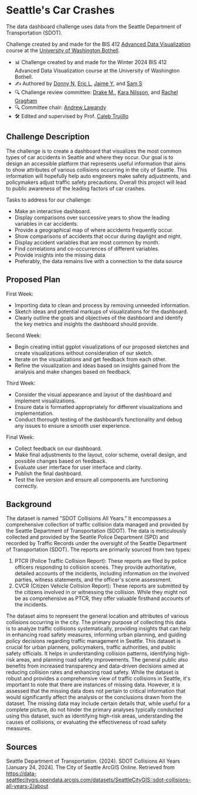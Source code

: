 # Seattle's Car Crashes
The data dashboard challenge uses data from the Seattle Department of Transportation (SDOT).


Challenge created by and made for the BIS 412 [Advanced Data Visualization](https://github.com/UWB-Adv-Data-Vis) course at the [University of Washington Bothell](https://www.uwb.edu/).

-   📊 Challenge created by and made for the Winter 2024 BIS 412 Advanced Data Visualization course at the University of Washington Bothell.
-   ✍️ Authored by [Donny N](https://github.com/donnyn-2021674), [Eric L](https://github.com/ljh2001uw), [Jaime Y](https://github.com/lyazzie1), and [Sam S](https://github.com/sam-studer)
-   🔍 Challenge review committee: [Drake M.](https://github.com/drakemon), [Kara Nilsson](https://github.com/karanilsson), and [Rachel Gragham](https://github.com/rachelfgraham)
-   🔍 Committee chair: [Andrew Lawandy](https://github.com/andrewLawandy)
-   🛠️ Edited and supervised by Prof. [Caleb Trujillo](https://github.com/calebtru)

## Challenge Description

The challenge is to create a dashboard that visualizes the most common types of car accidents in Seattle and where they occur. Our goal is to design an accessible platform that represents useful information that aims to show attributes of various collisions occurring in the city of Seattle. This information will hopefully help auto engineers make safety adjustments, and policymakers adjust traffic safety precautions. Overall this project will lead to public awareness of the leading factors of car crashes. 

Tasks to address for our challenge:

- Make an interactive dashboard.
- Display comparisons over successive years to show the leading variables in car accidents.
- Provide a geographical map of where accidents frequently occur.
- Show comparisons of accidents that occur during daylight and night.
- Display accident variables that are most common by month.
- Find correlations and co-occurrences of different variables.
- Provide insights into the missing data
- Preferably, the data remains live with a connection to the data source

## Proposed Plan

First Week:

- Importing data to clean and process by removing unneeded information.
- Sketch ideas and potential markups of visualizations for the dashboard.
- Clearly outline the goals and objectives of the dashboard and identify the key metrics and insights the dashboard should provide.

Second Week:

- Begin creating initial ggplot visualizations of our proposed sketches and create visualizations without consideration of our sketch.
- Iterate on the visualizations and get feedback from each other.
- Refine the visualization and ideas based on insights gained from the analysis and make changes based on feedback.

Third Week:

- Consider the visual appearance and layout of the dashboard and implement visualizations.
- Ensure data is formatted appropriately for different visualizations and implementation.
- Conduct thorough testing of the dashboard’s functionality and debug any issues to ensure a smooth user experience.

Final Week:

- Collect feedback on our dashboard.
- Make final adjustments to the layout, color scheme, overall design, and possible changes based on feedback.
- Evaluate user interface for user interface and clarity.
- Publish the final dashboard.
- Test the live version and ensure all components are functioning correctly.

## Background

The dataset is named "SDOT Collisions All Years." It encompasses a comprehensive collection of traffic collision data managed and provided by the Seattle Department of Transportation (SDOT). The data is meticulously collected and provided by the Seattle Police Department (SPD) and recorded by Traffic Records under the oversight of the Seattle Department of Transportation (SDOT). The reports are primarily sourced from two types:

1. PTCR (Police Traffic Collision Report): These reports are filed by police officers responding to collision scenes. They provide authoritative, detailed accounts of the incidents, including information on the involved parties, witness statements, and the officer's scene assessment.
2. CVCR (Citizen Vehicle Collision Report): These reports are submitted by the citizens involved in or witnessing the collision. While they might not be as comprehensive as PTCR, they offer valuable firsthand accounts of the incidents.

The dataset aims to represent the general location and attributes of various collisions occurring in the city. The primary purpose of collecting this data is to analyze traffic collisions systematically, providing insights that can help in enhancing road safety measures, informing urban planning, and guiding policy decisions regarding traffic management in Seattle. This dataset is crucial for urban planners, policymakers, traffic authorities, and public safety officials. It helps in understanding collision patterns, identifying high-risk areas, and planning road safety improvements. The general public also benefits from increased transparency and data-driven decisions aimed at reducing collision rates and enhancing road safety. While the dataset is robust and provides a comprehensive view of traffic collisions in Seattle, it's important to note that there are instances of missing data. However, it is assessed that the missing data does not pertain to critical information that would significantly affect the analysis or the conclusions drawn from the dataset. The missing data may include certain details that, while useful for a complete picture, do not hinder the primary analyses typically conducted using this dataset, such as identifying high-risk areas, understanding the causes of collisions, or evaluating the effectiveness of road safety measures.

## Sources
Seattle Department of Transportation. (2024). SDOT Collisions All Years [January 24, 2024]. The City of Seattle ArcGIS Online. Retrieved from https://data-seattlecitygis.opendata.arcgis.com/datasets/SeattleCityGIS::sdot-collisions-all-years-2/about
